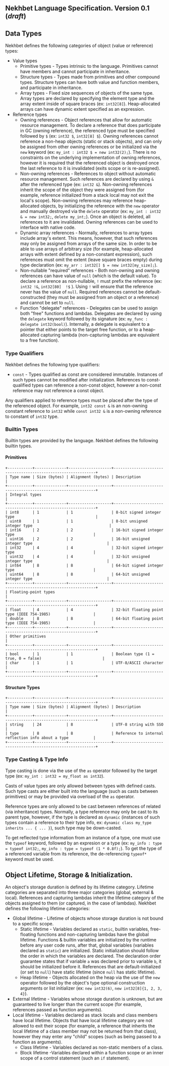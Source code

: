 ## Nekhbet Language Specification. Version 0.1 (*draft*)

## Data Types

Nekhbet defines the following categories of object (value or reference) types:

* Value types
    * Primitive types - Types intrinsic to the language. Primitives cannot have members and cannot participate in inheritance.
    * Structure types - Types made from primitives and other compound types. Structure types can have both value and function members, and participate in inheritance.
    * Array types - Fixed size sequences of objects of the same type. Array types are declared by specifying the element type and the array extent inside of square braces (ex: `int32[8]`). Heap-allocated arrays can have dynamic extent specified as an expression.
* Reference types
    * Owning references - Object references that allow for automatic resource management. To declare a reference that does participate in GC (owning reference), the referenced type must be specified followed by `$` (ex: `int32 $`, `int32[8] $`). Owning references cannot reference a non-heap objects (static or stack objects), and can only be assigned from other owning references or be initialized via the `new` keyword (ex: `my_int : int32 $ = new int32(2);`). There is no constraints on the underlying implementation of owning references, however it is required that the referenced object is destroyed once the last reference to it is invalidated (exits scope or is re-assigned).
    * Non-owning references - References to object without automatic resource management. Such references are declared by using `&` after the referenced type (ex: `int32 &`). Non-owning references inherit the scope of the object they were assigned from (for example, reference initialized from a stack local may not exit the local's scope). Non-owning references may reference heap-allocated objects, by initializing the reference with the `new` operator and manually destroyed via the `delete` operator (ex: `my_int : int32 & = new int32;`, `delete my_int;`). Once an object is deleted, all references to it are invalidated. Owning references can be used to interface with native code.
    * Dynamic array references - Normally, references to array types include array's extent. This means, however, that such references may only be assigned from arrays of the same size. In order to be able to use arrays of arbitrary size (for example, heap-allocated arrays with extent defined by a non-constant expression), such references must omit the extent (leave square braces empty) during type declaration (ex: `my_arr : int32[] $ = new int32[my_size];`).
    * Non-nullable "required" references - Both non-owning and owning references can have value of `null` (which is the default value). To declare a reference as non-nullable, `!` must prefix the reference (ex: `int32 !&`, `int32[80]  !$` ). Using `!` will ensure that the reference never has the value of `null`. Required references cannot be default-constructed (they must be assigned from an object or a reference) and cannot be set to `null`.
    * Function "delegate" references - Delegates can be used to assign both "free" functions and lambdas. Delegates are declared by using the `delegate` keyword followed by its signature (ex: `my_func : delegate int32(bool)`). Internally, a delegate is equivalent to a pointer that either points to the target free function, or to a heap-allocated capturing lambda (non-capturing lambdas are equivalent to a free function).

### Type Qualifiers

Nekhbet defines the following type qualifiers:

*  `const` - Types qualified as const are considered immutable. Instances of such types cannot be modified after initialization. References to const-qualified types can reference a non-const object, however a non-const reference may not reference a const object.

Any qualifiers applied to reference types must be placed after the type of the referenced object. For example, `int32 const &` is an non-owning constant reference to `int32` while `const int32 &` is a non-owning reference to constant of `int32` type.

### Builtin Types

Builtin types are provided by the language.
Nekhbet defines the following builtin types.

#### Primitives

```
+-----------+--------------+-------------------+--------------------------------------------------------------+
| Type name | Size (bytes) | Alignment (bytes) | Description                                                  |
+-----------+--------------+-------------------+--------------------------------------------------------------+
| Integral types                                                                                              |
+-----------+--------------+-------------------+--------------------------------------------------------------+
| int8      | 1            | 1                 | 8-bit signed integer type                                    |
| uint8     | 1            | 1                 | 8-bit unsigned integer type                                  |
| int16     | 2            | 2                 | 16-bit signed integer type                                   |
| uint16    | 2            | 2                 | 16-bit unsigned integer type                                 |
| int32     | 4            | 4                 | 32-bit signed integer type                                   |
| uint32    | 4            | 4                 | 32-bit unsigned integer type                                 |
| int64     | 8            | 8                 | 64-bit signed integer type                                   |
| uint64    | 8            | 8                 | 64-bit unsigned integer type                                 |
+-----------+--------------+-------------------+--------------------------------------------------------------+
| Floating-point types                                                                                        |
+-----------+--------------+-------------------+--------------------------------------------------------------+
| float     | 4            | 4                 | 32-bit floating point type (IEEE 754-1985)                   |
| double    | 8            | 8                 | 64-bit floating point type (IEEE 754-1985)                   |
+-----------+--------------+-------------------+--------------------------------------------------------------+
| Other primitives                                                                                            |
+-----------+--------------+-------------------+--------------------------------------------------------------+
| bool      | 1            | 1                 | Boolean type (1 = true, 0 = false)                           |
| char      | 1            | 1                 | UTF-8/ASCII character                                        |
+-----------+--------------+-------------------+--------------------------------------------------------------+
```

#### Structure Types

```
+-----------+--------------+-------------------+--------------------------------------------------------------+
| Type name | Size (bytes) | Alignment (bytes) | Description                                                  |
+-----------+--------------+-------------------+--------------------------------------------------------------+
| string    | 24           | 8                 | UTF-8 string with SSO                                        |
| type      | 8            | 8                 | Reference to internal reflection info about a type           |
+-----------+--------------+-------------------+--------------------------------------------------------------+
```

### Type Casting & Type Info

Type casting is done via the use of the `as` operator followed by the target type (ex: `my_int : int32 = my_float as int32`).

Casts of value types are only allowed between types with defined casts. Such type casts are either built into the language (such as casts between primitives) or may be provided via overload of the `as` operator. 

Reference types are only allowed to be cast between references of related (via inheritance) types. Normally, a type reference may only be cast to its parent type, however, if the type is declared as `dynamic` (instances of such types contain a reference to their type info, ex: `dynamic class my_type inherits ... { ... }`), such type may be down-casted.

To get reflected type information from an instance of a type, one must use the `typeof` keyword, followed by an expresion or a type (ex: `my_info : type = typeof int32;`, `my_info : type = typeof (1 * 0.8f);`).  To get the type of a referenced variable from its reference, the de-referencing `typeof*` keyword must be used.

## Object Lifetime, Storage & Initialization.

An object's storage duration is defined by its lifetime category. Lifetime categories are separated into three major categories (global, external & local). References and capturing lambdas inherit the lifetime category of the objects assigned to them (or captured, in the case of lambdas). Nekhbet defines the following lifetime categories:

* Global lifetime - Lifetime of objects whose storage duration is not bound to a specific scope.
    * Static lifetime - Variables declared as `static`, builtin variables, free-floating functions and non-capturing lambdas have the global lifetime. Functions & builtin variables are initialized by the runtime before any user code runs, after that, global variables (variables declared as `static`) are initialized. Static initialization should follow the order in which the variables are declared. The declaration order guarantee states that if variable `a` was declared prior to variable `b`, it should be initialized before it. References that are default-initialized (or set to `null`) have static lifetime (since `null` has static lifetime).
    * Heap lifetime - Objects allocated on the heap via the use of the `new` operator followed by the object's type optional construction arguments or list initializer (ex: `new int32(6)`, `new int32[8]{1, 2, 3, 4}`).
* External lifetime - Variables whose storage duration is unknown, but are guaranteed to live longer than the current scope (for example, references passed as function arguments).
* Local lifetime - Variables declared as stack locals and class members have local lifetime. Objects that have local lifetime category are not allowed to exit their scope (for example, a reference that inherits the local lifetime of a class member may not be returned from that class), however they may enter any "child" scopes (such as being passed to a function as arguments).
    * Class lifetime - Variables declared as non-static members of a class.
    * Block lifetime -Variables declared within a function scope or an inner scope of a control statement (such an `if` statement).